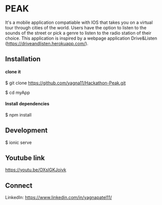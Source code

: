 # PEAK

It's a mobile application compatiable with IOS that takes you on a virtual tour through cities of the world. Users have the option to listen to the sounds of the street or pick a genre to listen to the radio station of their choice. This application is inspired by a webpage application Drive&Listen (https://driveandlisten.herokuapp.com/).

## Installation 

#### clone it
$ git clone https://github.com/yagna11/Hackathon-Peak.git

$ cd myApp

#### Install dependencies
$ npm install

## Development

$ ionic serve

## Youtube link

https://youtu.be/OXslGKJoivk

## Connect
LinkedIn: https://www.linkedin.com/in/yagnapatel11/

